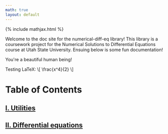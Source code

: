 ```yaml
---
math: true
layout: default
---
```


{% include mathjax.html %}

Welcome to the doc site for the numerical-diff-eq library! This library is a coursework project for the Numerical Solutions to Differential Equations course at Utah State University. Ensuing below is some fun documentation!

You're a beautiful human being!

Testing LaTeX:
\\[ \frac{x^4}{2} \\]

# Table of Contents
## [I. Utilities](docs/utilities.md)
## [II. Differential equations](docs/diffeq.md)
